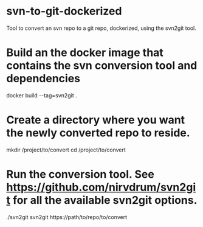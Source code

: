 svn-to-git-dockerized
=====================

Tool to convert an svn repo to a git repo, dockerized, using the svn2git tool.

# Build an the docker image that contains the svn conversion tool and dependencies
docker build --tag=svn2git .

# Create a directory where you want the newly converted repo to reside.
mkdir /project/to/convert
cd /project/to/convert

# Run the conversion tool. See https://github.com/nirvdrum/svn2git for all the available svn2git options.
./svn2git svn2git https://path/to/repo/to/convert
